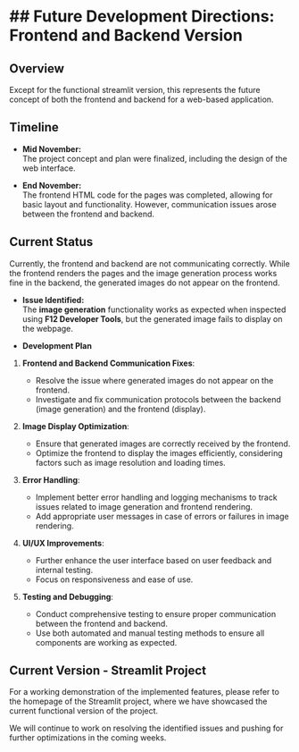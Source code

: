 # ## Future Development Directions: Frontend and Backend Version

## Overview

Except for the functional streamlit version,  this represents the future concept of both the frontend and backend for a web-based application. 

## Timeline

- **Mid November:**  
  The project concept and plan were finalized, including the design of the web interface.
  
- **End November:**  
  The frontend HTML code for the pages was completed, allowing for basic layout and functionality. However, communication issues arose between the frontend and backend.

## Current Status

Currently, the frontend and backend are not communicating correctly. While the frontend renders the pages and the image generation process works fine in the backend, the generated images do not appear on the frontend.

- **Issue Identified:**  
  The **image generation** functionality works as expected when inspected using **F12 Developer Tools**, but the generated image fails to display on the webpage.

- **Development Plan**  

1. **Frontend and Backend Communication Fixes**:
   - Resolve the issue where generated images do not appear on the frontend.
   - Investigate and fix communication protocols between the backend (image generation) and the frontend (display).

2. **Image Display Optimization**:
   - Ensure that generated images are correctly received by the frontend.
   - Optimize the frontend to display the images efficiently, considering factors such as image resolution and loading times.

3. **Error Handling**:
   - Implement better error handling and logging mechanisms to track issues related to image generation and frontend rendering.
   - Add appropriate user messages in case of errors or failures in image rendering.

4. **UI/UX Improvements**:
   - Further enhance the user interface based on user feedback and internal testing.
   - Focus on responsiveness and ease of use.

5. **Testing and Debugging**:
   - Conduct comprehensive testing to ensure proper communication between the frontend and backend.
   - Use both automated and manual testing methods to ensure all components are working as expected.

## Current Version - Streamlit Project
For a working demonstration of the implemented features, please refer to the homepage of the Streamlit project, where we have showcased the current functional version of the project.

We will continue to work on resolving the identified issues and pushing for further optimizations in the coming weeks.
